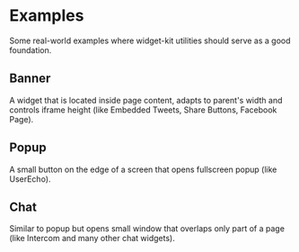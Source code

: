 # Examples

Some real-world examples where widget-kit utilities should serve as a good foundation.

## Banner

A widget that is located inside page content, adapts to parent's width and controls iframe height (like Embedded Tweets, Share Buttons, Facebook Page).

## Popup

A small button on the edge of a screen that opens fullscreen popup (like UserEcho).

## Chat

Similar to popup but opens small window that overlaps only part of a page (like Intercom and many other chat widgets).
